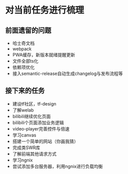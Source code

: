 # 对当前任务进行梳理

## 前面遗留的问题

- 哈士奇文档
- webpack
- PWA缓存，新版本就绪提醒更新
- 文件全部ts化
- 依赖项优化
- 接入semantic-release自动生成changelog与发布流程等

## 接下来的任务

- 建设tf社区，tf-design
- 了解welab
- bilibili继续优化页面
- bilibili个页面添加业务逻辑
- video-player完善控件与倍速
- 学习canvas
- 搭建一个简单的网站（你画我猜）
- 完成类SWR库
- 了解前端其他请求方式
- 学习ngnix
- 尝试添加多台服务器，利用ngnix进行负载均衡
